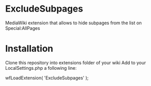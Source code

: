 # ExcludeSubpages
MediaWiki extension that allows to hide subpages from the list on Special:AllPages

# Installation
Clone this repository into extensions folder of your wiki
Add to your LocalSettings.php a following line: 

wfLoadExtension( 'ExcludeSubpages' );
